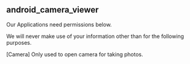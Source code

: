 android_camera_viewer
---------------------

Our Applications need permissions below.

We will never make use of your information other than for the following purposes.

[Camera]
Only used to open camera for taking photos.

